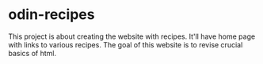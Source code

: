 # odin-recipes
This project is about creating the website with recipes. It'll have home page with links to various recipes.
The goal of this website is to revise crucial basics of html.